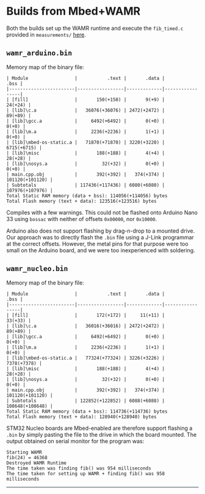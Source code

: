 # Builds from Mbed+WAMR

Both the builds set up the WAMR runtime and execute the `fib_timed.c` provided in `measurements/` [here](https://github.com/utsavm9/wasm-for-arduino-mbed/blob/main/measurements/fib_timed.c).


## `wamr_arduino.bin`

Memory map of the binary file:
```
| Module                 |           .text |       .data |            .bss |
|------------------------|-----------------|-------------|-----------------|
| [fill]                 |       150(+150) |       9(+9) |         24(+24) |
| [lib]\c.a              |   36076(+36076) | 2472(+2472) |         89(+89) |
| [lib]\gcc.a            |     6492(+6492) |       0(+0) |           0(+0) |
| [lib]\m.a              |     2236(+2236) |       1(+1) |           0(+0) |
| [lib]\mbed-os-static.a |   71870(+71870) | 3220(+3220) |     6715(+6715) |
| [lib]\misc             |       188(+188) |       4(+4) |         28(+28) |
| [lib]\nosys.a          |         32(+32) |       0(+0) |           0(+0) |
| main.cpp.obj           |       392(+392) |   374(+374) | 101120(+101120) |
| Subtotals              | 117436(+117436) | 6080(+6080) | 107976(+107976) |
Total Static RAM memory (data + bss): 114056(+114056) bytes
Total Flash memory (text + data): 123516(+123516) bytes
```

Compiles with a few warnings. This could not be flashed onto Arduino Nano 33 using `bossac` with neither of offsets `0x00000`, nor `0x10000`.

Arduino also does not support flashing by drag-n-drop to a mounted drive. Our approach was to directly flash the `.bin` file using a J-Link programmar at the correct offsets. However, the metal pins for that purpose were too small on the Arduino board, and we were too inexperienced with soldering.


## `wamr_nucleo.bin`

Memory map of the binary file:
```
| Module                 |           .text |       .data |            .bss |
|------------------------|-----------------|-------------|-----------------|
| [fill]                 |       172(+172) |     11(+11) |         33(+33) |
| [lib]\c.a              |   36016(+36016) | 2472(+2472) |         89(+89) |
| [lib]\gcc.a            |     6492(+6492) |       0(+0) |           0(+0) |
| [lib]\m.a              |     2236(+2236) |       1(+1) |           0(+0) |
| [lib]\mbed-os-static.a |   77324(+77324) | 3226(+3226) |     7378(+7378) |
| [lib]\misc             |       188(+188) |       4(+4) |         28(+28) |
| [lib]\nosys.a          |         32(+32) |       0(+0) |           0(+0) |
| main.cpp.obj           |       392(+392) |   374(+374) | 101120(+101120) |
| Subtotals              | 122852(+122852) | 6088(+6088) | 108648(+108648) |
Total Static RAM memory (data + bss): 114736(+114736) bytes
Total Flash memory (text + data): 128940(+128940) bytes
```

STM32 Nucleo boards are Mbed-enabled are therefore support flashing a `.bin` by simply pasting the file to the drive in which the board mounted. The output obtained on serial monitor for the program was:

```
Starting WAMR
fib(24) = 46368
Destroyed WAMR Runtime
The time taken was finding fib() was 954 milliseconds
The time taken for setting up WAMR + finding fib() was 958 milliseconds
```

-----